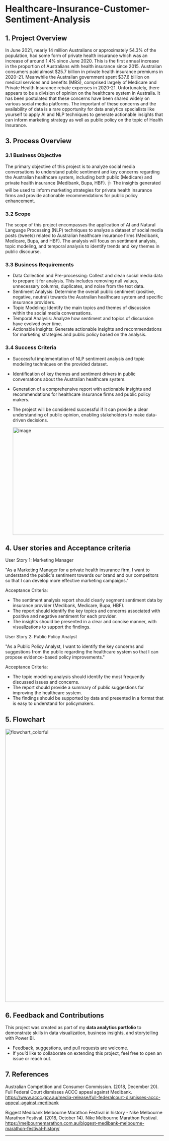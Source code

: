 # Healthcare-Insurance-Customer-Sentiment-Analysis

## 1. Project Overview  
In June 2021, nearly 14 million Australians or approximately 54.3% of the population, had some form of private health insurance which was an increase of around 1.4% since June 2020. This is the first annual increase in the proportion of Australians with health insurance since 2015. Australian consumers paid almost $25.7 billion in private health insurance premiums in 2020–21. Meanwhile the Australian government spent $37.6 billion on medical services and benefits (MBS), comprised largely of Medicare and Private Health Insurance rebate expenses in 2020-21. Unfortunately, there appears to be a division of opinion on the healthcare system in Australia. It has been postulated that these concerns have been shared widely on various social media platforms. The important of these concerns and the availability of data is a rare opportunity for data analytics specialists like yourself to apply AI and NLP techniques to generate actionable insights that can inform marketing strategy as well as public policy on the topic of Health Insurance. 

## 3. Process Overview

### 3.1 Business Objective
The primary objective of this project is to analyze social media conversations to understand public sentiment and key concerns regarding the Australian healthcare system, including both public (Medicare) and private health insurance (Medibank, Bupa, HBF). 🩺 The insights generated will be used to inform marketing strategies for private health insurance firms and provide actionable recommendations for public policy enhancement.

### 3.2 Scope
The scope of this project encompasses the application of AI and Natural Language Processing (NLP) techniques to analyze a dataset of social media posts (tweets) related to Australian healthcare insurance firms (Medibank, Medicare, Bupa, and HBF). The analysis will focus on sentiment analysis, topic modeling, and temporal analysis to identify trends and key themes in public discourse.

### 3.3 Business Requirements
- Data Collection and Pre-processing: Collect and clean social media data to prepare it for analysis. This includes removing null values, unnecessary columns, duplicates, and noise from the text data.
- Sentiment Analysis: Determine the overall public sentiment (positive, negative, neutral) towards the Australian healthcare system and specific insurance providers.
- Topic Modeling: Identify the main topics and themes of discussion within the social media conversations.
- Temporal Analysis: Analyze how sentiment and topics of discussion have evolved over time.
- Actionable Insights: Generate actionable insights and recommendations for marketing strategies and public policy based on the analysis.

### 3.4 Success Criteria
- Successful implementation of NLP sentiment analysis and topic modeling techniques on the provided dataset.
- Identification of key themes and sentiment drivers in public conversations about the Australian healthcare system.
- Generation of a comprehensive report with actionable insights and recommendations for healthcare insurance firms and public policy makers.
- The project will be considered successful if it can provide a clear understanding of public opinion, enabling stakeholders to make data-driven decisions.

  <img width="667" height="342" alt="image" src="https://github.com/user-attachments/assets/f03e1ed8-359d-45b9-bc9f-596b22e00d49" />


## 4. User stories and Acceptance criteria
User Story 1: Marketing Manager

"As a Marketing Manager for a private health insurance firm, I want to understand the public's sentiment towards our brand and our competitors so that I can develop more effective marketing campaigns."

Acceptance Criteria:

- The sentiment analysis report should clearly segment sentiment data by insurance provider (Medibank, Medicare, Bupa, HBF).
- The report should identify the key topics and concerns associated with positive and negative sentiment for each provider.
- The insights should be presented in a clear and concise manner, with visualizations to support the findings.

User Story 2: Public Policy Analyst

"As a Public Policy Analyst, I want to identify the key concerns and suggestions from the public regarding the healthcare system so that I can propose evidence-based policy improvements."

Acceptance Criteria:

- The topic modeling analysis should identify the most frequently discussed issues and concerns.
- The report should provide a summary of public suggestions for improving the healthcare system.
- The findings should be supported by data and presented in a format that is easy to understand for policymakers.

## 5. Flowchart
<img width="768" height="867" alt="flowchart_colorful" src="https://github.com/user-attachments/assets/726083bd-e973-496e-aa78-202b2bdc3779" />


## 6. Feedback and Contributions  
This project was created as part of my **data analytics portfolio** to demonstrate skills in data visualization, business insights, and storytelling with Power BI.  

- Feedback, suggestions, and pull requests are welcome.  
- If you’d like to collaborate on extending this project, feel free to open an issue or reach out.

## 7. References
Australian Competition and Consumer Commission. (2018, December 20). Full Federal Court dismisses ACCC appeal against Medibank. https://www.accc.gov.au/media-release/full-federalcourt-dismisses-accc-appeal-against-medibank

Biggest Medibank Melbourne Marathon Festival in history - Nike Melbourne Marathon Festival. (2018, October 14). Nike Melbourne Marathon Festival. https://melbournemarathon.com.au/biggest-medibank-melbourne-marathon-festival-history/

---

